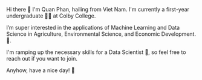 Hi there 👋 I'm Quan Phan, hailing from Viet Nam. I'm currently a first-year undergraduate :man_student: at Colby College.

I’m super interested in the applications of Machine Learning and Data Science in Agriculture, Environmental Science, and Economic Development. 👀. 

I'm ramping up the necessary skills for a Data Scientist 🌱, so feel free to reach out if you want to join.

Anyhow, have a nice day! 🤟
